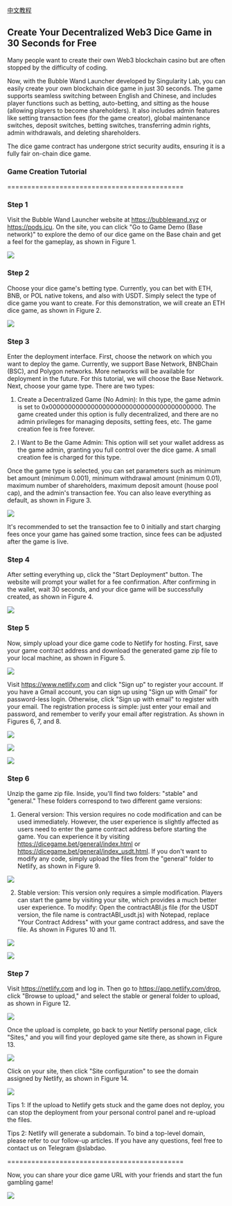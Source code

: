 [中文教程]([https://github.com](https://github.com/0xSingularityLab/bubblewand/blob/main/README_ZH.md))

## Create Your Decentralized Web3 Dice Game in 30 Seconds for Free

Many people want to create their own Web3 blockchain casino but are often stopped by the difficulty of coding. 

Now, with the Bubble Wand Launcher developed by Singularity Lab, you can easily create your own blockchain dice game in just 30 seconds. The game supports seamless switching between English and Chinese, and includes player functions such as betting, auto-betting, and sitting as the house (allowing players to become shareholders). It also includes admin features like setting transaction fees (for the game creator), global maintenance switches, deposit switches, betting switches, transferring admin rights, admin withdrawals, and deleting shareholders.

The dice game contract has undergone strict security audits, ensuring it is a fully fair on-chain dice game.

### Game Creation Tutorial
============================================
### Step 1
Visit the Bubble Wand Launcher website at https://bubblewand.xyz or https://pods.icu. On the site, you can click "Go to Game Demo (Base network)" to explore the demo of our dice game on the Base chain and get a feel for the gameplay, as shown in Figure 1.

![](https://miro.medium.com/v2/resize:fit:1400/format:webp/1*4juYEdf_bwg1ZCSnvib3kg.jpeg)

### Step 2
Choose your dice game's betting type. Currently, you can bet with ETH, BNB, or POL native tokens, and also with USDT. Simply select the type of dice game you want to create. For this demonstration, we will create an ETH dice game, as shown in Figure 2.

![](https://miro.medium.com/v2/resize:fit:1400/format:webp/1*ZbrtlEBqJ8EbWzZ-jOi9Lg.png)

### Step 3
Enter the deployment interface. First, choose the network on which you want to deploy the game. Currently, we support Base Network, BNBChain (BSC), and Polygon networks. More networks will be available for deployment in the future. For this tutorial, we will choose the Base Network. Next, choose your game type. There are two types:

1. Create a Decentralized Game (No Admin): In this type, the game admin is set to 0x0000000000000000000000000000000000000000. The game created under this option is fully decentralized, and there are no admin privileges for managing deposits, setting fees, etc. The game creation fee is free forever.

2. I Want to Be the Game Admin: This option will set your wallet address as the game admin, granting you full control over the dice game. A small creation fee is charged for this type.

Once the game type is selected, you can set parameters such as minimum bet amount (minimum 0.001), minimum withdrawal amount (minimum 0.01), maximum number of shareholders, maximum deposit amount (house pool cap), and the admin's transaction fee. You can also leave everything as default, as shown in Figure 3.

![](https://miro.medium.com/v2/resize:fit:1400/format:webp/1*fjjaLN24YozlQWTcyEi6Qw.png)

It's recommended to set the transaction fee to 0 initially and start charging fees once your game has gained some traction, since fees can be adjusted after the game is live.

### Step 4
After setting everything up, click the "Start Deployment" button. The website will prompt your wallet for a fee confirmation. After confirming in the wallet, wait 30 seconds, and your dice game will be successfully created, as shown in Figure 4.

![](https://miro.medium.com/v2/resize:fit:1400/format:webp/1*mPAT_LjZfhSnRT3gnTDnPQ.png)

### Step 5
Now, simply upload your dice game code to Netlify for hosting. First, save your game contract address and download the generated game zip file to your local machine, as shown in Figure 5.

![](https://miro.medium.com/v2/resize:fit:1400/format:webp/1*-fGYZbThNCObI7EWI1jjbA.png)

Visit https://www.netlify.com and click "Sign up" to register your account. If you have a Gmail account, you can sign up using "Sign up with Gmail" for password-less login. Otherwise, click "Sign up with email" to register with your email. The registration process is simple: just enter your email and password, and remember to verify your email after registration. As shown in Figures 6, 7, and 8.

![](https://miro.medium.com/v2/resize:fit:1400/format:webp/1*Kx6ov9D7Qnhsd3-m24Q0Ug.png)

![](https://miro.medium.com/v2/resize:fit:1400/format:webp/1*XFc9ugf9OIE7kxd-D91y-A.jpeg)

![](https://miro.medium.com/v2/resize:fit:1400/format:webp/1*OsG9l193RSsizsqEWCQbpg.png)

### Step 6
Unzip the game zip file. Inside, you'll find two folders: "stable" and "general." These folders correspond to two different game versions:
1. General version: This version requires no code modification and can be used immediately. However, the user experience is slightly affected as users need to enter the game contract address before starting the game. You can experience it by visiting https://dicegame.bet/general/index.html or https://dicegame.bet/general/index_usdt.html. If you don't want to modify any code, simply upload the files from the "general" folder to Netlify, as shown in Figure 9.

![](https://miro.medium.com/v2/resize:fit:576/format:webp/1*SdC3kn0wXaq2QjBGql3PiQ.png)

2. Stable version: This version only requires a simple modification. Players can start the game by visiting your site, which provides a much better user experience. To modify: Open the contractABI.js file (for the USDT version, the file name is contractABI_usdt.js) with Notepad, replace "Your Contract Address" with your game contract address, and save the file. As shown in Figures 10 and 11.

![](https://miro.medium.com/v2/resize:fit:1400/format:webp/1*4O6YC8o3T2KmwAvrcLqEWg.png)

![](https://miro.medium.com/v2/resize:fit:1400/format:webp/1*UJvozkZXtTJvDX_RyoC99A.png)

### Step 7
Visit https://netlify.com and log in. Then go to https://app.netlify.com/drop, click "Browse to upload," and select the stable or general folder to upload, as shown in Figure 12.

![](https://miro.medium.com/v2/resize:fit:1400/format:webp/1*rBtcGul-xv-WmuQZp2BHQw.png)

Once the upload is complete, go back to your Netlify personal page, click "Sites," and you will find your deployed game site there, as shown in Figure 13.

![](https://miro.medium.com/v2/resize:fit:1400/format:webp/1*YznuwVvWJhS1Ca7-Q2rL5A.jpeg)

Click on your site, then click "Site configuration" to see the domain assigned by Netlify, as shown in Figure 14.

![](https://miro.medium.com/v2/resize:fit:1400/format:webp/1*QbfM_6hf3I6OMp124rXyBg.png)

Tips 1: If the upload to Netlify gets stuck and the game does not deploy, you can stop the deployment from your personal control panel and re-upload the files.

Tips 2: Netlify will generate a subdomain. To bind a top-level domain, please refer to our follow-up articles. If you have any questions, feel free to contact us on Telegram @slabdao.

============================================

Now, you can share your dice game URL with your friends and start the fun gambling game!

![](https://miro.medium.com/v2/resize:fit:1400/format:webp/1*-tJlQVQZRRW2ZkvHZ-7JGQ.png)
